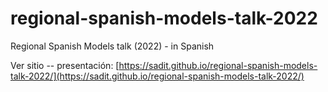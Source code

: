# regional-spanish-models-talk-2022
Regional Spanish Models talk (2022) - in Spanish


Ver sitio -- presentación: 
[https://sadit.github.io/regional-spanish-models-talk-2022/](https://sadit.github.io/regional-spanish-models-talk-2022/)